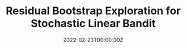 ---
authors:
- admin
date: "2022-02-23T00:00:00Z"
external_link: https://arxiv.org/pdf/2202.11474.pdf
doi: ""
featured: false
projects:
- internal-project
publication: ""
publication_short: ""
publication_types:
- "3"
publishDate: "2022-02-23T00:00:00Z"
tags:
- Source Themes
title: Residual Bootstrap Exploration for Stochastic Linear Bandit
url_pdf: https://arxiv.org/pdf/2202.11474.pdf
---
